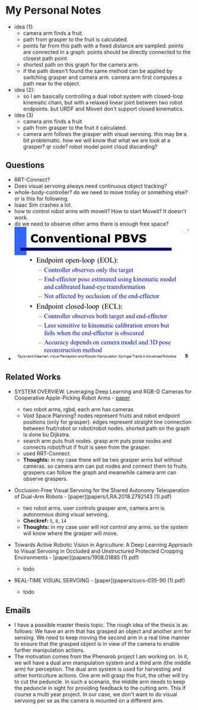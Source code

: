 

# My Personal Notes

- idea (1):
  - camera arm finds a fruit.
  - path from grasper to the fruit is calculated.
  - points far from this path with a fixed distance are sampled. points are connected in a graph. points should be directly connected to the closest path point.
  - shortest path on this graph for the camera arm. 
  - if the path doesn't found the same method can be applied by switching grasper and camera arm. camera arm first computes a path near to the object.
- idea (2):
  - so I am basically controlling a dual robot system with closed-loop kinematic chain, but with a relaxed linear joint between two robot endpoints. but URDF and Moveit don't support closed kinematics.
- idea (3)
  - camera arm finds a fruit
  - path from grasper to the fruit it calculated.
  - camera arm follows the grasper with visual servoing. this may be a bit problematic. how we will know that what we are look at a grasper? qr code? robot model point cloud discarding?


## Questions

- RRT-Connect?
- Does visual servoing always need continuous object tracking?
- whole-body-controller? do we need to move trolley or something else? or is this for following.
- Isaac Sim crashes a lot. 
- how to control robot arms with moveit? How to start Moveit? It doesn't work.
- do we need to observe other arms there is enough free space?
- ![Conventional+PBVS+Endpoint+open-loop+(EOL)_](assets/Conventional+PBVS+Endpoint+open-loop+(EOL)_.jpg)

## Related Works

- SYSTEM OVERVIEW. Leveraging Deep Learning and RGB-D Cameras for Cooperative Apple-Picking Robot Arms - [paper](papers/aim.201901125.pdf)
  - two robot arms, rgbd, each arm has cameras
  - Void Space Planning? nodes represent fruits and robot endpoint positions (only for grasper). edges represent straight line connection between fruit/robot or robot/robot nodes. shorted path on the graph is done bu Dijkstra.
  - search arm puts fruit nodes. grasp arm puts pose nodes and connects robot/fruit if fruit is seen from the grasper.
  - used RRT-Connect. 
  - **Thoughts:** in my case there will be two grasper arms but without cameras. so camera arm can put nodes and connect them to fruits. graspers can follow the graph and meanwhile camera arm can observe graspers.
- Occlusion-Free Visual Servoing for the Shared Autonomy Teleoperation of Dual-Arm Robots - [paper](papers/LRA.2018.2792143 (1).pdf)
  - two robot arms. user controls grasper arm, camera arm is autonomous doing visual servoing. 
  - **Checkref:** `5`, `8`, `14`
  - **Thoughts:** in my case user will not control any arms. so the system will know where the grasper will move. 


- Towards Active Robotic Vision in Agriculture: A Deep Learning Approach to Visual Servoing in Occluded and Unstructured Protected Cropping Environments - [paper](papers/1908.01885 (1).pdf)
  - todo
- REAL-TIME VISUAL SERVOING - [paper](papers/cucs-035-90 (1).pdf)

  - todo


## Emails

- I have a possible master thesis topic. The rough idea of the thesis is as follows: We have an arm that has grasped an object and another arm for sensing. We need to keep moving the second arm in a real time manner to ensure that the grasped object is in view of the camera to enable further manipulation actions. 
- The motivation comes from the Phenorob project I am working on. In it, we will have a dual arm manipulation system and a third arm (the middle arm) for perception. The dual arm system is used for harvesting and other horticulture actions. One arm will grasp the fruit, the other will try to cut the peduncle. In such a scenario, the middle arm needs to keep the peduncle in sight for providing feedback to the cutting arm. This if course a multi year project. In our case, we don't want to do visual servoing per se as the camera is mounted on a different arm. 

